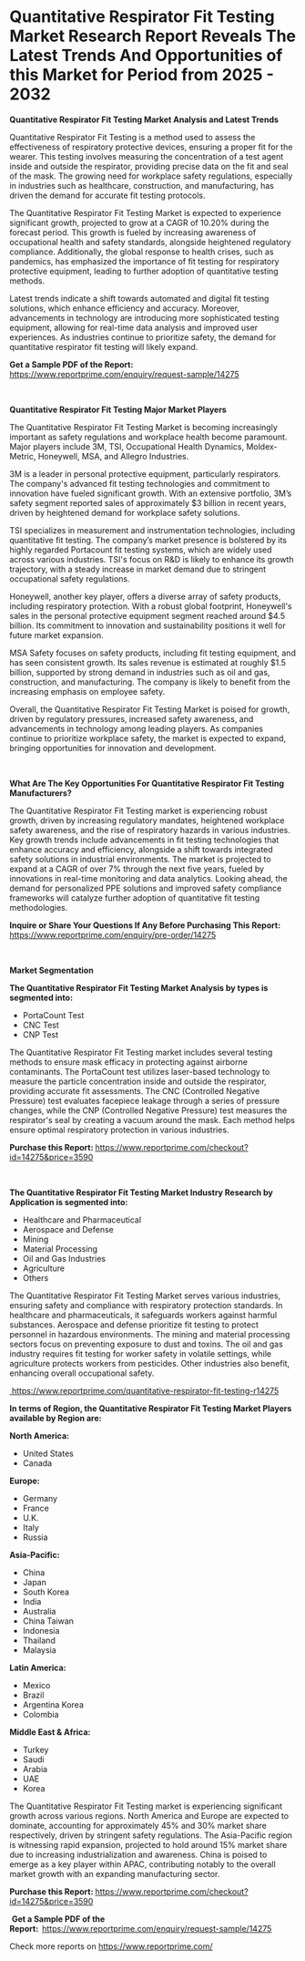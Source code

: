 <p><h1>Quantitative Respirator Fit Testing Market Research Report Reveals The Latest Trends And Opportunities of this Market for Period from 2025 - 2032</h1></p><p><strong>Quantitative Respirator Fit Testing Market Analysis and Latest Trends</strong></p>
<p><p>Quantitative Respirator Fit Testing is a method used to assess the effectiveness of respiratory protective devices, ensuring a proper fit for the wearer. This testing involves measuring the concentration of a test agent inside and outside the respirator, providing precise data on the fit and seal of the mask. The growing need for workplace safety regulations, especially in industries such as healthcare, construction, and manufacturing, has driven the demand for accurate fit testing protocols.</p><p>The Quantitative Respirator Fit Testing Market is expected to experience significant growth, projected to grow at a CAGR of 10.20% during the forecast period. This growth is fueled by increasing awareness of occupational health and safety standards, alongside heightened regulatory compliance. Additionally, the global response to health crises, such as pandemics, has emphasized the importance of fit testing for respiratory protective equipment, leading to further adoption of quantitative testing methods.</p><p>Latest trends indicate a shift towards automated and digital fit testing solutions, which enhance efficiency and accuracy. Moreover, advancements in technology are introducing more sophisticated testing equipment, allowing for real-time data analysis and improved user experiences. As industries continue to prioritize safety, the demand for quantitative respirator fit testing will likely expand.</p></p>
<p><strong>Get a Sample PDF of the Report:&nbsp;</strong> <a href="https://www.reportprime.com/enquiry/request-sample/14275?utm_campaign=3049&utm_medium=2&utm_source=Github&utm_content=ia&utm_term=20032025&utm_id=quantitative-respirator-fit-testing">https://www.reportprime.com/enquiry/request-sample/14275</a></p>
<p>&nbsp;</p>
<p><strong>Quantitative Respirator Fit Testing Major Market Players</strong></p>
<p><p>The Quantitative Respirator Fit Testing Market is becoming increasingly important as safety regulations and workplace health become paramount. Major players include 3M, TSI, Occupational Health Dynamics, Moldex-Metric, Honeywell, MSA, and Allegro Industries.</p><p>3M is a leader in personal protective equipment, particularly respirators. The company's advanced fit testing technologies and commitment to innovation have fueled significant growth. With an extensive portfolio, 3M’s safety segment reported sales of approximately $3 billion in recent years, driven by heightened demand for workplace safety solutions.</p><p>TSI specializes in measurement and instrumentation technologies, including quantitative fit testing. The company’s market presence is bolstered by its highly regarded Portacount fit testing systems, which are widely used across various industries. TSI's focus on R&D is likely to enhance its growth trajectory, with a steady increase in market demand due to stringent occupational safety regulations.</p><p>Honeywell, another key player, offers a diverse array of safety products, including respiratory protection. With a robust global footprint, Honeywell's sales in the personal protective equipment segment reached around $4.5 billion. Its commitment to innovation and sustainability positions it well for future market expansion.</p><p>MSA Safety focuses on safety products, including fit testing equipment, and has seen consistent growth. Its sales revenue is estimated at roughly $1.5 billion, supported by strong demand in industries such as oil and gas, construction, and manufacturing. The company is likely to benefit from the increasing emphasis on employee safety.</p><p>Overall, the Quantitative Respirator Fit Testing Market is poised for growth, driven by regulatory pressures, increased safety awareness, and advancements in technology among leading players. As companies continue to prioritize workplace safety, the market is expected to expand, bringing opportunities for innovation and development.</p></p>
<p>&nbsp;</p>
<p><strong>What Are The Key Opportunities For Quantitative Respirator Fit Testing Manufacturers?</strong></p>
<p><p>The Quantitative Respirator Fit Testing market is experiencing robust growth, driven by increasing regulatory mandates, heightened workplace safety awareness, and the rise of respiratory hazards in various industries. Key growth trends include advancements in fit testing technologies that enhance accuracy and efficiency, alongside a shift towards integrated safety solutions in industrial environments. The market is projected to expand at a CAGR of over 7% through the next five years, fueled by innovations in real-time monitoring and data analytics. Looking ahead, the demand for personalized PPE solutions and improved safety compliance frameworks will catalyze further adoption of quantitative fit testing methodologies.</p></p>
<p><strong>Inquire or Share Your Questions If Any Before Purchasing This Report:</strong> <a href="https://www.reportprime.com/enquiry/pre-order/14275?utm_campaign=3049&utm_medium=2&utm_source=Github&utm_content=ia&utm_term=20032025&utm_id=quantitative-respirator-fit-testing">https://www.reportprime.com/enquiry/pre-order/14275</a></p>
<p>&nbsp;</p>
<p><strong>Market Segmentation</strong></p>
<p><strong>The Quantitative Respirator Fit Testing Market Analysis by types is segmented into:</strong></p>
<p><ul><li>PortaCount Test</li><li>CNC Test</li><li>CNP Test</li></ul></p>
<p><p>The Quantitative Respirator Fit Testing market includes several testing methods to ensure mask efficacy in protecting against airborne contaminants. The PortaCount test utilizes laser-based technology to measure the particle concentration inside and outside the respirator, providing accurate fit assessments. The CNC (Controlled Negative Pressure) test evaluates facepiece leakage through a series of pressure changes, while the CNP (Controlled Negative Pressure) test measures the respirator's seal by creating a vacuum around the mask. Each method helps ensure optimal respiratory protection in various industries.</p></p>
<p><strong>Purchase this Report:&nbsp;</strong><a href="https://www.reportprime.com/checkout?id=14275&price=3590&utm_campaign=3049&utm_medium=2&utm_source=Github&utm_content=ia&utm_term=20032025&utm_id=quantitative-respirator-fit-testing">https://www.reportprime.com/checkout?id=14275&price=3590</a></p>
<p>&nbsp;</p>
<p><strong>The Quantitative Respirator Fit Testing Market Industry Research by Application is segmented into:</strong></p>
<p><ul><li>Healthcare and Pharmaceutical</li><li>Aerospace and Defense</li><li>Mining</li><li>Material Processing</li><li>Oil and Gas Industries</li><li>Agriculture</li><li>Others</li></ul></p>
<p><p>The Quantitative Respirator Fit Testing Market serves various industries, ensuring safety and compliance with respiratory protection standards. In healthcare and pharmaceuticals, it safeguards workers against harmful substances. Aerospace and defense prioritize fit testing to protect personnel in hazardous environments. The mining and material processing sectors focus on preventing exposure to dust and toxins. The oil and gas industry requires fit testing for worker safety in volatile settings, while agriculture protects workers from pesticides. Other industries also benefit, enhancing overall occupational safety.</p></p>
<p><a href="https://www.reportprime.com/quantitative-respirator-fit-testing-r14275?utm_campaign=3049&utm_medium=2&utm_source=Github&utm_content=ia&utm_term=20032025&utm_id=quantitative-respirator-fit-testing">&nbsp;https://www.reportprime.com/quantitative-respirator-fit-testing-r14275</a></p>
<p><strong>In terms of Region, the Quantitative Respirator Fit Testing Market Players available by Region are:</strong></p>
<p>
    <p> <strong> North America: </strong>
        <ul>
            <li>United States</li>
            <li>Canada</li>
        </ul>
        </p> 
    <p> <strong> Europe: </strong>
        <ul>
            <li>Germany</li>
            <li>France</li>
            <li>U.K.</li>
            <li>Italy</li>
            <li>Russia</li>
        </ul>
        </p> 
    <p> <strong> Asia-Pacific: </strong>
        <ul>
            <li>China</li>
            <li>Japan</li>
            <li>South Korea</li>
            <li>India</li>
            <li>Australia</li>
            <li>China Taiwan</li>
            <li>Indonesia</li>
            <li>Thailand</li>
            <li>Malaysia</li>
        </ul>
        </p> 
    <p> <strong> Latin America: </strong>
        <ul>
            <li>Mexico</li>
            <li>Brazil</li>
            <li>Argentina Korea</li>
            <li>Colombia</li>
        </ul>
        </p> 
    <p> <strong> Middle East & Africa: </strong>
        <ul>
            <li>Turkey</li>
            <li>Saudi</li>
            <li>Arabia</li>
            <li>UAE</li>
            <li>Korea</li>
        </ul>
    </p>
    </p>
<p><p>The Quantitative Respirator Fit Testing market is experiencing significant growth across various regions. North America and Europe are expected to dominate, accounting for approximately 45% and 30% market share respectively, driven by stringent safety regulations. The Asia-Pacific region is witnessing rapid expansion, projected to hold around 15% market share due to increasing industrialization and awareness. China is poised to emerge as a key player within APAC, contributing notably to the overall market growth with an expanding manufacturing sector.</p></p>
<p><strong>Purchase this Report: </strong><a href="https://www.reportprime.com/checkout?id=14275&price=3590&utm_campaign=3049&utm_medium=2&utm_source=Github&utm_content=ia&utm_term=20032025&utm_id=quantitative-respirator-fit-testing">https://www.reportprime.com/checkout?id=14275&price=3590</a></p>
<p>&nbsp;<strong>Get a Sample PDF of the Report:&nbsp;&nbsp;</strong><a href="https://www.reportprime.com/enquiry/request-sample/14275?utm_campaign=3049&utm_medium=2&utm_source=Github&utm_content=ia&utm_term=20032025&utm_id=quantitative-respirator-fit-testing">https://www.reportprime.com/enquiry/request-sample/14275</a></p>
<p><strong></strong></p>
<p>Check more reports on <a href="https://www.reportprime.com/?utm_campaign=3049&utm_medium=2&utm_source=Github&utm_content=ia&utm_term=20032025&utm_id=quantitative-respirator-fit-testing">https://www.reportprime.com/</a></p>